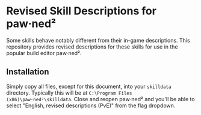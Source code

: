 # Revised Skill Descriptions for paw·ned²

Some skills behave notably different from their in-game descriptions. This repository provides revised descriptions for these skills for use in the popular build editor paw·ned².

## Installation

Simply copy all files, except for this document, into your `skilldata` directory. Typically this will be at `C:\Program Files (x86)\paw·ned²\skilldata`. Close and reopen paw·ned² and you'll be able to select "English, revised descriptions (PvE)" from the flag dropdown.
